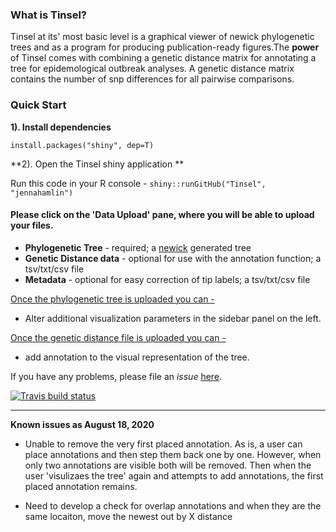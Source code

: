 ### What is Tinsel?

Tinsel at its' most basic level is a graphical viewer of newick phylogenetic trees and as a program for producing publication-ready figures.The **power** of Tinsel comes with combining a genetic distance matrix for annotating a tree for epidemological outbreak analyses. A genetic distance matrix contains the number of snp differences for all pairwise comparisons. 

### Quick Start 

**1). Install dependencies** 

`install.packages("shiny", dep=T)`

**2). Open the Tinsel shiny application **

Run this code in your R console - 
`shiny::runGitHub("Tinsel", "jennahamlin")`


#### Please click on the 'Data Upload' pane, where you will be able to upload your files. 

* **Phylogenetic Tree** - required; a [newick](https://en.wikipedia.org/wiki/Newick_format) generated tree 
* **Genetic Distance data** - optional for use with the annotation function; a tsv/txt/csv file
* **Metadata** - optional for easy correction of tip labels; a tsv/txt/csv file 

<u>Once the phylogenetic tree is uploaded you can -</u>
* Alter additional visualization parameters in the sidebar panel on the left. 

<u>Once the genetic distance file is uploaded you can -</u>
* add annotation to the visual representation of the tree.

If you have any problems, please file an *issue* [here](https://github.com/jennahamlin/Tinsel/issues).

<!-- badges: start -->
[![Travis build status](https://travis-ci.com/jennahamlin/Tinsel.svg?branch=master)](https://travis-ci.com/jennahamlin/Tinsel)
<!-- badges: end -->
<hr>




**Known issues as August 18, 2020**

- Unable to remove the very first placed annotation. As is, a user can place annotations and then step them back one by one. However, when only two annotations are visible both will be removed. Then when the user 'visulizaes the tree' again and attempts to add annotations, the first placed annotation remains. 

- Need to develop a check for overlap annotations and when they are the same locaiton, move the newest out by X distance


